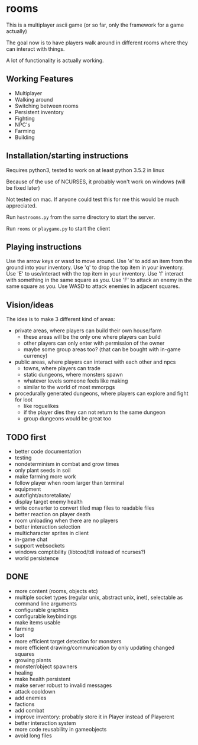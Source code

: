 # rooms

This is a multiplayer ascii game (or so far, only the framework for a game actually)

The goal now is to have players walk around in different rooms where they can interact with things.

A lot of functionality is actually working.

## Working Features

- Multiplayer
- Walking around
- Switching between rooms
- Persistent inventory
- Fighting 
- NPC's
- Farming
- Building

## Installation/starting instructions

Requires python3, tested to work on at least python 3.5.2 in linux

Because of the use of NCURSES, it probably won't work on windows (will be fixed later)

Not tested on mac. If anyone could test this for me this would be much appreciated.

Run `hostrooms.py` from the same directory to start the server.

Run `rooms` or `playgame.py` to start the client

## Playing instructions

Use the arrow keys or wasd to move around.
Use 'e' to add an item from the ground into your inventory.
Use 'q' to drop the top item in your inventory.
Use 'E' to use/interact with the top item in your inventory.
Use 'f' interact with something in the same square as you.
Use 'F' to attack an enemy in the same square as you.
Use WASD to attack enemies in adjacent squares.


## Vision/ideas

The idea is to make 3 different kind of areas:

- private areas, where players can build their own house/farm
  * these areas will be the only one where players can build
  * other players can only enter with permission of the owner
  * maybe some group areas too? (that can be bought with in-game currency)
- public areas, where players can interact with each other and npcs
  * towns, where players can trade
  * static dungeons, where monsters spawn
  * whatever levels someone feels like making
  * similar to the world of most mmorpgs
- procedurally generated dungeons, where players can explore and fight for loot
  * like roguelikes
  * if the player dies they can not return to the same dungeon
  * group dungeons would be great too

## TODO first

- better code documentation
- testing
- nondeterminism in combat and grow times
- only plant seeds in soil
- make farming more work
- follow player when room larger than terminal
- equipment
- autofight/autoretaliate/
- display target enemy health
- write converter to convert tiled map files to readable files
- better reaction on player death
- room unloading when there are no players
- better interaction selection
- multicharacter sprites in client
- in-game chat
- support websockets
- windows comptibility (libtcod/tdl instead of ncurses?)
- world persistence

## DONE

- more content (rooms, objects etc)
- multiple socket types (regular unix, abstract unix, inet), selectable as command line arguments
- configurable graphics
- configurable keybindings
- make items usable
- farming
- loot
- more efficient target detection for monsters
- more efficient drawing/communication by only updating changed squares
- growing plants
- monster/object spawners
- healing
- make health persistent
- make server robust to invalid messages
- attack cooldown
- add enemies
- factions
- add combat
- improve inventory: probably store it in Player instead of Playerent
- better interaction system
- more code reusability in gameobjects
- avoid long files
